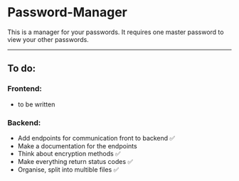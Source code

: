 # Password-Manager

This is a manager for your passwords. It requires one master password to view your other passwords.

---

## To do:

### Frontend:

- to be written

### Backend:

- Add endpoints for communication front to backend ✅
- Make a documentation for the endpoints
- Think about encryption methods ✅
- Make everything return status codes ✅
- Organise, split into multible files ✅
